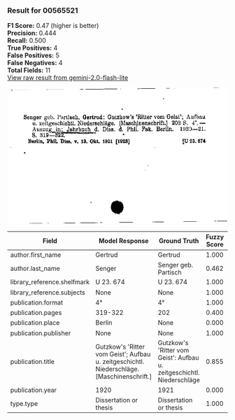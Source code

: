 ### Result for 00565521
**F1 Score:** 0.47 (higher is better)<br>**Precision:** 0.444<br>**Recall:** 0.500<br>**True Positives:** 4<br>**False Positives:** 5<br>**False Negatives:** 4<br>**Total Fields:** 11<br>[View raw result from gemini-2.0-flash-lite](https://github.com/RISE-UNIBAS/humanities_data_benchmark/blob/main/results/2025-10-01/T0152/request_T0152_00565521.json)

<img src="https://github.com/RISE-UNIBAS/humanities_data_benchmark/blob/main/benchmarks/zettelkatalog/images/00565521.jpg?raw=true" alt="00565521" width="600px">

| Field | Model Response | Ground Truth | Fuzzy Score | Match |
|-------|----------------|--------------|-------------|-------|
| author.first_name | Gertrud | Gertrud | 1.000 | ✅ |
| author.last_name | Senger | Senger geb. Partisch | 0.462 | ❌ |
| library_reference.shelfmark | U 23. 674 | U 23. 674 | 1.000 | ✅ |
| library_reference.subjects | None | None | 1.000 | ✅ |
| publication.format | 4° | 4° | 1.000 | ✅ |
| publication.pages | 319-322 | 202 | 0.400 | ❌ |
| publication.place | Berlin | None | 0.000 | ❌ |
| publication.publisher | None | None | 1.000 | ✅ |
| publication.title | Gutzkow's 'Ritter vom Geist'; Aufbau u. zeitgeschichtl. Niederschläge. [Maschinenschrift.] | Gutzkow's 'Ritter vom Geist': Aufbau u. zeitgeschichtl. Niederschläge | 0.855 | ❌ |
| publication.year | 1920 | 1921 | 0.000 | ❌ |
| type.type | Dissertation or thesis | Dissertation or thesis | 1.000 | ✅ |
